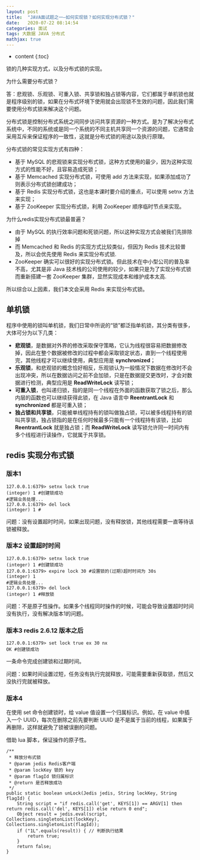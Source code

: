 ```yaml
---
layout: post
title:  "JAVA面试题之一—如何实现锁？如何实现分布式锁？"
date:   2020-07-22 08:14:54
categories: 面试
tags: 大数据 JAVA 分布式
mathjax: true
---
```


* content
{:toc}

锁的几种实现方式，以及分布式锁的实现。




为什么需要分布式锁？

答：悲观锁、乐观锁、可重入锁、共享锁和独占锁等内容，它们都属于单机锁也就是程序级别的锁，如果在分布式环境下使用就会出现锁不生效的问题，因此我们需要使用分布式锁来解决这个问题。

分布式锁是控制分布式系统之间同步访问共享资源的一种方式。是为了解决分布式系统中，不同的系统或是同一个系统的不同主机共享同一个资源的问题，它通常会采用互斥来保证程序的一致性，这就是分布式锁的用途以及执行原理。

分布式锁的常见实现方式有四种：

- 基于 MySQL 的悲观锁来实现分布式锁，这种方式使用的最少，因为这种实现方式的性能不好，且容易造成死锁；
- 基于 Memcached 实现分布式锁，可使用 add 方法来实现，如果添加成功了则表示分布式锁创建成功；
- 基于 Redis 实现分布式锁，这也是本课时要介绍的重点，可以使用 setnx 方法来实现；
- 基于 ZooKeeper 实现分布式锁，利用 ZooKeeper 顺序临时节点来实现。

为什么redis实现分布式锁最普遍？

- 由于 MySQL 的执行效率问题和死锁问题，所以这种实现方式会被我们先排除掉
- 而 Memcached 和 Redis 的实现方式比较类似，但因为 Redis 技术比较普及，所以会优先使用 Redis 来实现分布式锁.
- ZooKeeper 确实可以很好的实现分布式锁。但此技术在中小型公司的普及率不高，尤其是非 Java 技术栈的公司使用的较少，如果只是为了实现分布式锁而重新搭建一套 ZooKeeper 集群，显然实现成本和维护成本太高.

所以综合以上因素，我们本文会采用 Redis 来实现分布式锁。

## 单机锁

程序中使用的锁叫单机锁，我们日常中所说的“锁”都泛指单机锁，其分类有很多，大体可分为以下几类：

- **悲观锁**，是数据对外界的修改采取保守策略，它认为线程很容易把数据修改掉，因此在整个数据被修改的过程中都会采取锁定状态，直到一个线程使用完，其他线程才可以继续使用，典型应用是 **synchronized**；
- **乐观锁**，和悲观锁的概念恰好相反，乐观锁认为一般情况下数据在修改时不会出现冲突，所以在数据访问之前不会加锁，只是在数据提交更改时，才会对数据进行检测，典型应用是 **ReadWriteLock** 读写锁；
- **可重入锁**，也叫递归锁，指的是同一个线程在外面的函数获取了锁之后，那么内层的函数也可以继续获得此锁，在 Java 语言中 **ReentrantLock** 和 **synchronized** 都是可重入锁；
- **独占锁和共享锁**，只能被单线程持有的锁叫做独占锁，可以被多线程持有的锁叫共享锁，独占锁指的是在任何时候最多只能有一个线程持有该锁，比如 **ReentrantLock** 就是独占锁；而 **ReadWriteLock** 读写锁允许同一时间内有多个线程进行读操作，它就属于共享锁。

## redis 实现分布式锁

### 版本1

    127.0.0.1:6379> setnx lock true
    (integer) 1 #创建锁成功
    #逻辑业务处理...
    127.0.0.1:6379> del lock
    (integer) 1 #
    
问题：没有设置超时时间，如果出现问题，没有释放锁，其他线程需要一直等待该锁被释放。

### 版本2 设置超时时间

    127.0.0.1:6379> setnx lock true
    (integer) 1 #创建锁成功
    127.0.0.1:6379> expire lock 30 #设置锁的(过期)超时时间为 30s
    (integer) 1 
    #逻辑业务处理...
    127.0.0.1:6379> del lock
    (integer) 1 #释放锁

问题：不是原子性操作。如果多个线程同时操作的时候，可能会导致设置超时时间没有执行，没有解决版本1的问题。

### 版本3 redis 2.6.12 版本之后

    127.0.0.1:6379> set lock true ex 30 nx
    OK #创建锁成功

一条命令完成创建锁和过期时间。

问题：如果时间设置过短，任务没有执行完就释放，可能需要重新获取锁，然后又没执行完就被释放。

### 版本4 

在使用 set 命令创建锁时，给 value 值设置一个归属标识。例如，在 value 中插入一个 UUID，每次在删除之前先要判断 UUID 是不是属于当前的线程，如果属于再删除，这样就避免了锁被误删的问题。

借助 lua 脚本，保证操作的原子性。

    /**
     * 释放分布式锁
     * @param jedis Redis客户端
     * @param lockKey 锁的 key
     * @param flagId 锁归属标识
     * @return 是否释放成功
     */
    public static boolean unLock(Jedis jedis, String lockKey, String flagId) {
        String script = "if redis.call('get', KEYS[1]) == ARGV[1] then return redis.call('del', KEYS[1]) else return 0 end";
        Object result = jedis.eval(script, Collections.singletonList(lockKey), Collections.singletonList(flagId));
        if ("1L".equals(result)) { // 判断执行结果
            return true;
        }
        return false;
    }

